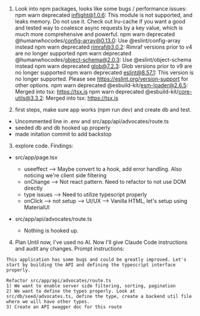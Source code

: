 1) Look into npm packages, looks like some bugs / performance issues:
npm warn deprecated inflight@1.0.6: This module is not supported, and leaks memory. Do not use it. Check out lru-cache if you want a good and tested way to coalesce async requests by a key value, which is much more comprehensive and powerful.
npm warn deprecated @humanwhocodes/config-array@0.13.0: Use @eslint/config-array instead
npm warn deprecated rimraf@3.0.2: Rimraf versions prior to v4 are no longer supported
npm warn deprecated @humanwhocodes/object-schema@2.0.3: Use @eslint/object-schema instead
npm warn deprecated glob@7.2.3: Glob versions prior to v9 are no longer supported
npm warn deprecated eslint@8.57.1: This version is no longer supported. Please see https://eslint.org/version-support for other options.
npm warn deprecated @esbuild-kit/esm-loader@2.6.5: Merged into tsx: https://tsx.is
npm warn deprecated @esbuild-kit/core-utils@3.3.2: Merged into tsx: https://tsx.is



2) first steps, make sure app works (npm run dev) and create db and test.
- Uncommented line in .env and src/app/api/advocates/route.ts
- seeded db and db hooked up properly 
- made initation commit to add backstop


3) explore code.
Findings:
- src/app/page.tsx
    - useeffect --> Maybe convert to a hook, add error handling. Also noticing we're client side filtering
    - onChange --> Not react pattern. Need to refactor to not use DOM directly
    - type issues --> Need to utilize typescript properly
    - onClick --> not setup
    --> UI/UX --> Vanilla HTML, let's setup using MaterialUI

- src/app/api/advocates/route.ts
    - Nothing is hooked up.

4) Plan
Until now, I've used no AI. Now I'll give Claude Code instructions and audit any changes. Prompt instructions:
```
This application has some bugs and could be greatly improved. Let's start by building the API and defining the typescript interface properly.

Refactor src/app/api/advocates/route.ts
1) We want to enable server side filtering, sorting, pagination
2) We want to define the types properly. Look at src/db/seed/advocates.ts, define the type, create a backend util file where we will have other types.
3) Create an API swagger doc for this route
```